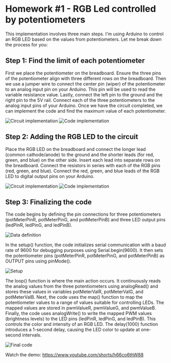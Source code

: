 # Homework #1 - RGB Led controlled by potentiometers

This implementation involves three main steps. I'm using Arduino to control an RGB LED based on the values from potentiometers. Let me break down the process for you:

## Step 1: Find the limit of each potentiometer

First we place the potentiometer on the breadboard. Ensure the three pins of the potentiometer align with three different rows on the breadboard. Then we use a jumper wire to connect the center pin (wiper) of the potentiometer to an analog input pin on your Arduino. This pin will be used to read the variable resistance value. Lastly, connect the left pin to the ground and the right pin to the 5V rail. Connect each of the three potentiometers to the analog input pins of your Arduino. Once we have the circuit completed, we can implement the code and find the maximum value of each potentiometer.

![Circuit implementation](/Screenshots%20and%20pictures/step1-circuit.jpg)
![Code implementation](/Screenshots%20and%20pictures/step1-code.PNG)

## Step 2: Adding the RGB LED to the circuit

Place the RGB LED on the breadboard and connect the longer lead (common cathode/anode) to the ground and the shorter leads (for red, green, and blue) on the other side. Insert each lead into separate rows on the breadboard. Connect the resistors in series with each of the RGB pins (red, green, and blue). Connect the red, green, and blue leads of the RGB LED to digital output pins on your Arduino.

![Circuit implementation](/Screenshots%20and%20pictures/step2-circuit.jpg)
![Code implementation](/Screenshots%20and%20pictures/step2-code.PNG)

## Step 3: Finalizing the code

The code begins by defining the pin connections for three potentiometers (potMeterPinR, potMeterPinG, and potMeterPinB) and three LED output pins (ledPinR, ledPinG, and ledPinB).

![Data definition](/Screenshots%20and%20pictures/defining_data.PNG)

In the setup() function, the code initializes serial communication with a baud rate of 9600 for debugging purposes using Serial.begin(9600). It then sets the potentiometer pins (potMeterPinR, potMeterPinG, and potMeterPinB) as OUTPUT pins using pinMode().

![Setup](/Screenshots%20and%20pictures/setup.PNG)

The loop() function is where the main action occurs. It continuously reads the analog values from the three potentiometers using analogRead() and stores these values in variables potMeterValR, potMeterValG, and potMeterValB. Next, the code uses the map() function to map the potentiometer values to a range of values suitable for controlling LEDs. The mapped values are stored in pwmValueR, pwmValueG, and pwmValueB. Finally, the code uses analogWrite() to write the mapped PWM values (brightness levels) to the LED pins (ledPinR, ledPinG, and ledPinB). This controls the color and intensity of an RGB LED. The delay(1000) function introduces a 1-second delay, causing the LED color to update at one-second intervals.

![Final code](/Screenshots%20and%20pictures/step3-code.PNG)

Watch the demo:
https://www.youtube.com/shorts/h66co6thW88